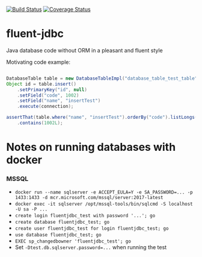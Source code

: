 [![Build Status](https://travis-ci.org/jhannes/fluent-jdbc.png)](https://travis-ci.org/jhannes/fluent-jdbc)
[![Coverage Status](https://coveralls.io/repos/github/jhannes/fluent-jdbc/badge.svg?branch=master)](https://coveralls.io/github/jhannes/fluent-jdbc?branch=master)

# fluent-jdbc
Java database code without ORM in a pleasant and fluent style

Motivating code example:

```java

DatabaseTable table = new DatabaseTableImpl("database_table_test_table");
Object id = table.insert()
    .setPrimaryKey("id", null)
    .setField("code", 1002)
    .setField("name", "insertTest")
    .execute(connection);

assertThat(table.where("name", "insertTest").orderBy("code").listLongs(connection, "code"))
    .contains(1002L);

```


# Notes on running databases with docker

### MSSQL

* `docker run --name sqlserver -e ACCEPT_EULA=Y -e SA_PASSWORD=... -p 1433:1433 -d mcr.microsoft.com/mssql/server:2017-latest`
* `docker exec -it sqlserver /opt/mssql-tools/bin/sqlcmd -S localhost -U sa -P ...`
* `create login fluentjdbc_test with password '...'; go`
* `create database fluentjdbc_test; go`
* `create user fluentjdbc_test for login fluentjdbc_test; go`
* `use database fluentjdbc_test; go`
* `EXEC sp_changedbowner 'fluentjdbc_test'; go`
* Set `-Dtest.db.sqlserver.password=...` when running the test